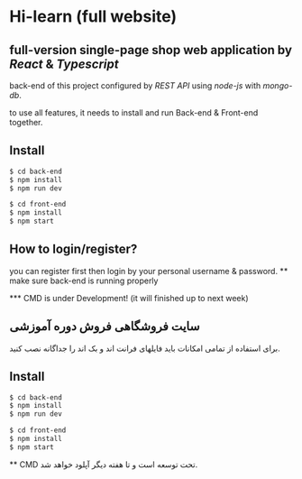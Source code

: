 # Hi-learn (full website)

## full-version single-page shop web application by *React* & *Typescript*

back-end of this project configured by *REST API* using *node-js* with *mongo-db*. 


to use all features, it needs to install and run Back-end & Front-end together.


## Install

```bash
$ cd back-end
$ npm install
$ npm run dev
```

```bash
$ cd front-end
$ npm install
$ npm start
```


## How to login/register?

you can register first then login by your personal username & password.
** make sure back-end is running properly


*** CMD is under Development! (it will finished up to next week)




## سایت فروشگاهی فروش دوره آموزشی


برای استفاده از تمامی امکانات باید فایلهای فرانت اند و بک اند را جداگانه نصب کنید.

## Install

```bash
$ cd back-end
$ npm install
$ npm run dev
```

```bash
$ cd front-end
$ npm install
$ npm start
```


** CMD تحت توسعه است و تا هفته دیگر آپلود خواهد شد.